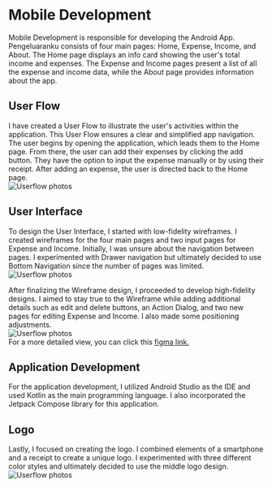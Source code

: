 # Mobile Development
Mobile Development is responsible for developing the Android App. Pengeluaranku consists of four main pages: Home, Expense, Income, and About. The Home page displays an info card showing the user's total income and expenses. The Expense and Income pages present a list of all the expense and income data, while the About page provides information about the app.

## User Flow
I have created a User Flow to illustrate the user's activities within the application. This User Flow ensures a clear and simplified app navigation. The user begins by opening the application, which leads them to the Home page. From there, the user can add their expenses by clicking the add button. They have the option to input the expense manually or by using their receipt. After adding an expense, the user is directed back to the Home page.<br />
![Userflow photos](https://drive.google.com/uc?export=view&id=1CZlYkroETyQgVy9bghfKSVVDFBvkq4PA)

## User Interface
To design the User Interface, I started with low-fidelity wireframes. I created wireframes for the four main pages and two input pages for Expense and Income. Initially, I was unsure about the navigation between pages. I experimented with Drawer navigation but ultimately decided to use Bottom Navigation since the number of pages was limited.<br />
![Userflow photos](https://drive.google.com/uc?export=view&id=1iPJSK_H7Czib9yYhGoobqEL3QUQ-W8NU)

After finalizing the Wireframe design, I proceeded to develop high-fidelity designs. I aimed to stay true to the Wireframe while adding additional details such as edit and delete buttons, an Action Dialog, and two new pages for editing Expense and Income. I also made some positioning adjustments. <br />
![Userflow photos](https://drive.google.com/uc?export=view&id=1S3swPo_khgj5zCd6wJJZ3G8tO98DXbEv)<br />
For a more detailed view, you can click this [figma link.](https://www.figma.com/file/70TbgTXHIEryfS3o2XY6DF/Capstone-Project?type=design&node-id=28%3A127&t=Aj7lsbGBFwAA8Pgf-1)

## Application Development
For the application development, I utilized Android Studio as the IDE and used Kotlin as the main programming language. I also incorporated the Jetpack Compose library for this application.

## Logo
Lastly, I focused on creating the logo. I combined elements of a smartphone and a receipt to create a unique logo. I experimented with three different color styles and ultimately decided to use the middle logo design.<br />
![Userflow photos](https://drive.google.com/uc?export=view&id=181PXVlJcVH3yT3SgTVWx4dqFgNUPi0fz)
